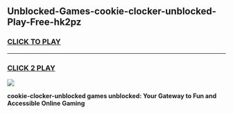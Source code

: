 
## Unblocked-Games-cookie-clocker-unblocked-Play-Free-hk2pz
<h3>
<a href="https://premium76.site?title=cookie-clocker-unblocked&ref=18A1">CLICK TO PLAY</a></h3>
<hr>

<h3>
<a href="https://premium76.site?title=cookie-clocker-unblocked&ref=18A1">CLICK 2 PLAY</a>
  
</h3>

<a href="https://premium76.site?title=cookie-clocker-unblocked&ref=18A1"><img src="https://clearcache.store/games.png"></a>


**cookie-clocker-unblocked games unblocked: Your Gateway to Fun and Accessible Online Gaming**
